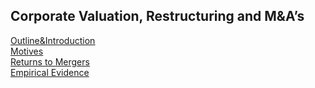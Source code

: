 
## Corporate Valuation, Restructuring and M&A’s 
<u>[Outline&Introduction](https://gkabas.netlify.app/files/Outline_Intro.pdf)</u> <br>
<u>[Motives](https://gkabas.netlify.app/files/Motives.pdf)</u> <br>
<u>[Returns to Mergers](https://gkabas.netlify.app/files/ReturnsMergers.pdf)</u> <br>
<u>[Empirical Evidence](https://gkabas.netlify.app/files/Evidence.pdf)</u> <br>
